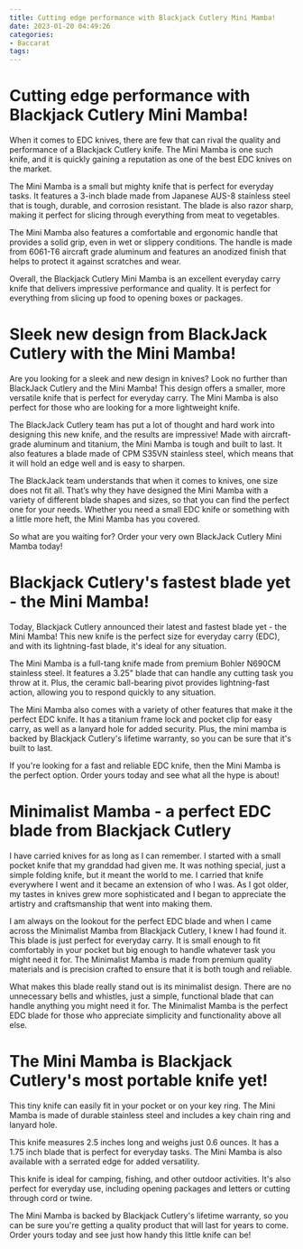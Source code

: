 ```yaml
---
title: Cutting edge performance with Blackjack Cutlery Mini Mamba!
date: 2023-01-20 04:49:26
categories:
- Baccarat
tags:
---
```



#  Cutting edge performance with Blackjack Cutlery Mini Mamba!

When it comes to EDC knives, there are few that can rival the quality and performance of a Blackjack Cutlery knife. The Mini Mamba is one such knife, and it is quickly gaining a reputation as one of the best EDC knives on the market.

The Mini Mamba is a small but mighty knife that is perfect for everyday tasks. It features a 3-inch blade made from Japanese AUS-8 stainless steel that is tough, durable, and corrosion resistant. The blade is also razor sharp, making it perfect for slicing through everything from meat to vegetables.

The Mini Mamba also features a comfortable and ergonomic handle that provides a solid grip, even in wet or slippery conditions. The handle is made from 6061-T6 aircraft grade aluminum and features an anodized finish that helps to protect it against scratches and wear.

Overall, the Blackjack Cutlery Mini Mamba is an excellent everyday carry knife that delivers impressive performance and quality. It is perfect for everything from slicing up food to opening boxes or packages.

#  Sleek new design from BlackJack Cutlery with the Mini Mamba!

Are you looking for a sleek and new design in knives? Look no further than BlackJack Cutlery and the Mini Mamba! This design offers a smaller, more versatile knife that is perfect for everyday carry. The Mini Mamba is also perfect for those who are looking for a more lightweight knife.

The BlackJack Cutlery team has put a lot of thought and hard work into designing this new knife, and the results are impressive! Made with aircraft-grade aluminum and titanium, the Mini Mamba is tough and built to last. It also features a blade made of CPM S35VN stainless steel, which means that it will hold an edge well and is easy to sharpen.

The BlackJack team understands that when it comes to knives, one size does not fit all. That’s why they have designed the Mini Mamba with a variety of different blade shapes and sizes, so that you can find the perfect one for your needs. Whether you need a small EDC knife or something with a little more heft, the Mini Mamba has you covered.

So what are you waiting for? Order your very own BlackJack Cutlery Mini Mamba today!

#  Blackjack Cutlery's fastest blade yet - the Mini Mamba!

Today, Blackjack Cutlery announced their latest and fastest blade yet - the Mini Mamba! This new knife is the perfect size for everyday carry (EDC), and with its lightning-fast blade, it's ideal for any situation.

The Mini Mamba is a full-tang knife made from premium Bohler N690CM stainless steel. It features a 3.25" blade that can handle any cutting task you throw at it. Plus, the ceramic ball-bearing pivot provides lightning-fast action, allowing you to respond quickly to any situation.

The Mini Mamba also comes with a variety of other features that make it the perfect EDC knife. It has a titanium frame lock and pocket clip for easy carry, as well as a lanyard hole for added security. Plus, the mini mamba is backed by Blackjack Cutlery's lifetime warranty, so you can be sure that it's built to last.

If you're looking for a fast and reliable EDC knife, then the Mini Mamba is the perfect option. Order yours today and see what all the hype is about!

#  Minimalist Mamba - a perfect EDC blade from Blackjack Cutlery

I have carried knives for as long as I can remember. I started with a small pocket knife that my granddad had given me. It was nothing special, just a simple folding knife, but it meant the world to me. I carried that knife everywhere I went and it became an extension of who I was. As I got older, my tastes in knives grew more sophisticated and I began to appreciate the artistry and craftsmanship that went into making them.

I am always on the lookout for the perfect EDC blade and when I came across the Minimalist Mamba from Blackjack Cutlery, I knew I had found it. This blade is just perfect for everyday carry. It is small enough to fit comfortably in your pocket but big enough to handle whatever task you might need it for. The Minimalist Mamba is made from premium quality materials and is precision crafted to ensure that it is both tough and reliable.

What makes this blade really stand out is its minimalist design. There are no unnecessary bells and whistles, just a simple, functional blade that can handle anything you might need it for. The Minimalist Mamba is the perfect EDC blade for those who appreciate simplicity and functionality above all else.

#  The Mini Mamba is Blackjack Cutlery's most portable knife yet!

This tiny knife can easily fit in your pocket or on your key ring. The Mini Mamba is made of durable stainless steel and includes a key chain ring and lanyard hole.

This knife measures 2.5 inches long and weighs just 0.6 ounces. It has a 1.75 inch blade that is perfect for everyday tasks. The Mini Mamba is also available with a serrated edge for added versatility.

This knife is ideal for camping, fishing, and other outdoor activities. It's also perfect for everyday use, including opening packages and letters or cutting through cord or twine.

The Mini Mamba is backed by Blackjack Cutlery's lifetime warranty, so you can be sure you're getting a quality product that will last for years to come. Order yours today and see just how handy this little knife can be!